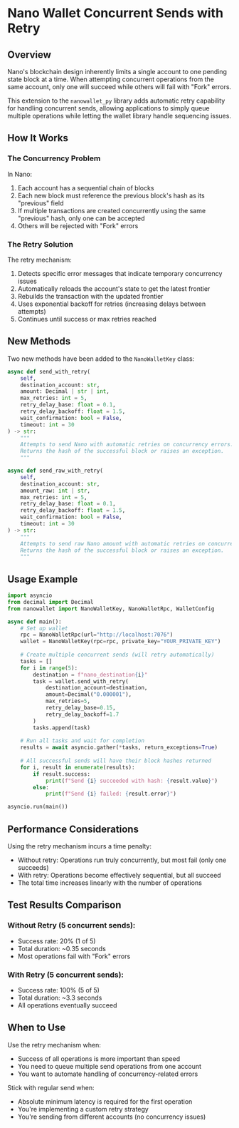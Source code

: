 # Nano Wallet Concurrent Sends with Retry

## Overview

Nano's blockchain design inherently limits a single account to one pending state block at a time. When attempting concurrent operations from the same account, only one will succeed while others will fail with "Fork" errors.

This extension to the `nanowallet_py` library adds automatic retry capability for handling concurrent sends, allowing applications to simply queue multiple operations while letting the wallet library handle sequencing issues.

## How It Works

### The Concurrency Problem

In Nano:
1. Each account has a sequential chain of blocks
2. Each new block must reference the previous block's hash as its "previous" field
3. If multiple transactions are created concurrently using the same "previous" hash, only one can be accepted
4. Others will be rejected with "Fork" errors

### The Retry Solution

The retry mechanism:
1. Detects specific error messages that indicate temporary concurrency issues
2. Automatically reloads the account's state to get the latest frontier
3. Rebuilds the transaction with the updated frontier
4. Uses exponential backoff for retries (increasing delays between attempts)
5. Continues until success or max retries reached

## New Methods

Two new methods have been added to the `NanoWalletKey` class:

```python
async def send_with_retry(
    self,
    destination_account: str,
    amount: Decimal | str | int,
    max_retries: int = 5,
    retry_delay_base: float = 0.1,
    retry_delay_backoff: float = 1.5,
    wait_confirmation: bool = False,
    timeout: int = 30
) -> str:
    """
    Attempts to send Nano with automatic retries on concurrency errors.
    Returns the hash of the successful block or raises an exception.
    """
```

```python
async def send_raw_with_retry(
    self,
    destination_account: str,
    amount_raw: int | str,
    max_retries: int = 5,
    retry_delay_base: float = 0.1,
    retry_delay_backoff: float = 1.5,
    wait_confirmation: bool = False,
    timeout: int = 30
) -> str:
    """
    Attempts to send raw Nano amount with automatic retries on concurrency errors.
    Returns the hash of the successful block or raises an exception.
    """
```

## Usage Example

```python
import asyncio
from decimal import Decimal
from nanowallet import NanoWalletKey, NanoWalletRpc, WalletConfig

async def main():
    # Set up wallet
    rpc = NanoWalletRpc(url="http://localhost:7076")
    wallet = NanoWalletKey(rpc=rpc, private_key="YOUR_PRIVATE_KEY")
    
    # Create multiple concurrent sends (will retry automatically)
    tasks = []
    for i in range(5):
        destination = f"nano_destination{i}"
        task = wallet.send_with_retry(
            destination_account=destination,
            amount=Decimal("0.000001"),
            max_retries=5,
            retry_delay_base=0.15,
            retry_delay_backoff=1.7
        )
        tasks.append(task)
    
    # Run all tasks and wait for completion
    results = await asyncio.gather(*tasks, return_exceptions=True)
    
    # All successful sends will have their block hashes returned
    for i, result in enumerate(results):
        if result.success:
            print(f"Send {i} succeeded with hash: {result.value}")
        else:
            print(f"Send {i} failed: {result.error}")

asyncio.run(main())
```

## Performance Considerations

Using the retry mechanism incurs a time penalty:
- Without retry: Operations run truly concurrently, but most fail (only one succeeds)
- With retry: Operations become effectively sequential, but all succeed
- The total time increases linearly with the number of operations

## Test Results Comparison

### Without Retry (5 concurrent sends):
- Success rate: 20% (1 of 5)
- Total duration: ~0.35 seconds
- Most operations fail with "Fork" errors

### With Retry (5 concurrent sends):
- Success rate: 100% (5 of 5)
- Total duration: ~3.3 seconds
- All operations eventually succeed

## When to Use

Use the retry mechanism when:
- Success of all operations is more important than speed
- You need to queue multiple send operations from one account
- You want to automate handling of concurrency-related errors

Stick with regular send when:
- Absolute minimum latency is required for the first operation
- You're implementing a custom retry strategy
- You're sending from different accounts (no concurrency issues) 